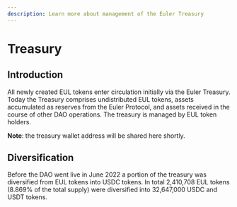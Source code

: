 ```yaml
---
description: Learn more about management of the Euler Treasury
---
```


# Treasury

## Introduction&#x20;

All newly created EUL tokens enter circulation initially via the Euler Treasury. Today the Treasury comprises undistributed EUL tokens, assets accumulated as reserves from the Euler Protocol, and assets received in the course of other DAO operations. The treasury is managed by EUL token holders.

**Note**: the treasury wallet address will be shared here shortly.&#x20;

## Diversification

Before the DAO went live in June 2022 a portion of the treasury was diversified from EUL tokens into USDC tokens. In total 2,410,708 EUL tokens (8.869% of the total supply) were diversified into 32,647,000 USDC and USDT tokens.



##
